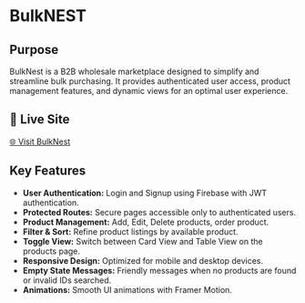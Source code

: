# BulkNEST

## Purpose

BulkNest is a B2B wholesale marketplace designed to simplify and streamline bulk purchasing. It provides authenticated user access, product management features, and dynamic views for an optimal user experience.

## 🔗 Live Site

[🌐 Visit BulkNest](https://bulknest.web.app/)

## Key Features

- **User Authentication:** Login and Signup using Firebase with JWT authentication.
- **Protected Routes:** Secure pages accessible only to authenticated users.
- **Product Management:** Add, Edit, Delete products, order product.
- **Filter & Sort:** Refine product listings by available product.
- **Toggle View:** Switch between Card View and Table View on the products page.
- **Responsive Design:** Optimized for mobile and desktop devices.
- **Empty State Messages:** Friendly messages when no products are found or invalid IDs searched.
- **Animations:** Smooth UI animations with Framer Motion.
